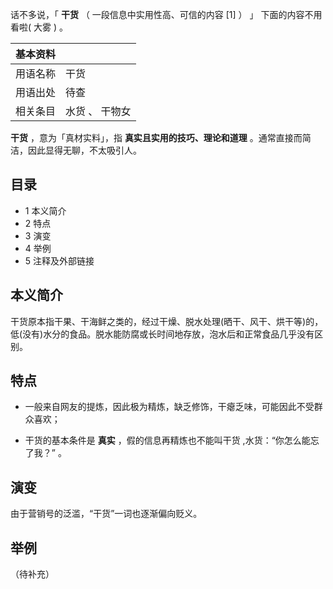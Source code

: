 话不多说，「  **干货** （  一段信息中实用性高、可信的内容  [1]  ）  」  下面的内容不用看啦(  大雾  )  。

|  **基本资料**  ||
|---|---|
|用语名称  |  干货   |
|用语出处  |  待查   |
|相关条目  |  水货  、  干物女   |
  
**干货** ，意为「真材实料」，指 **真实且实用的技巧、理论和道理** 。通常直接而简洁，因此显得无聊，不太吸引人。

##  目录

  * 1  本义简介 
  * 2  特点 
  * 3  演变 
  * 4  举例 
  * 5  注释及外部链接 

##  本义简介

干货原本指干果、干海鲜之类的，经过干燥、脱水处理(晒干、风干、烘干等)的，低(没有)水分的食品。脱水能防腐或长时间地存放，泡水后和正常食品几乎没有区别。

##  特点

  * 一般来自网友的提炼，因此极为精炼，缺乏修饰，干瘪乏味，可能因此不受群众喜欢； 

  * 干货的基本条件是 **真实** ，假的信息再精炼也不能叫干货  ,水货：“你怎么能忘了我？”  。 

##  演变

由于营销号的泛滥，“干货”一词也逐渐偏向贬义。

##  举例

（待补充）